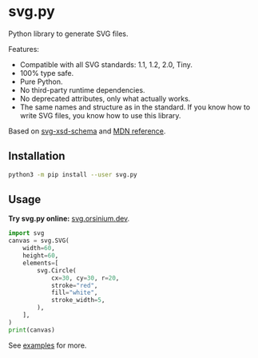 # svg.py

Python library to generate SVG files.

Features:

+ Compatible with all SVG standards: 1.1, 1.2, 2.0, Tiny.
+ 100% type safe.
+ Pure Python.
+ No third-party runtime dependencies.
+ No deprecated attributes, only what actually works.
+ The same names and structure as in the standard. If you know how to write SVG files, you know how to use this library.

Based on [svg-xsd-schema](https://github.com/dumistoklus/svg-xsd-schema/blob/master/svg.xsd) and [MDN reference](https://developer.mozilla.org/en-US/docs/Web/SVG).

## Installation

```bash
python3 -m pip install --user svg.py
```

## Usage

**Try svg.py online:** [svg.orsinium.dev](https://svg.orsinium.dev/).

```python
import svg
canvas = svg.SVG(
    width=60,
    height=60,
    elements=[
        svg.Circle(
            cx=30, cy=30, r=20,
            stroke="red",
            fill="white",
            stroke_width=5,
        ),
    ],
)
print(canvas)
```

See [examples](./examples/) for more.
